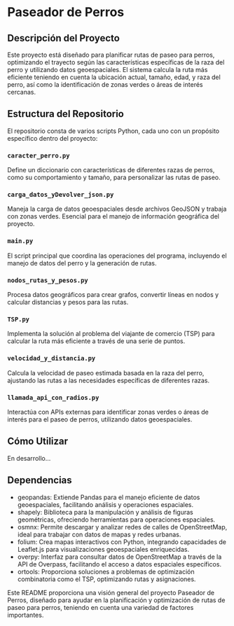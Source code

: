 # Paseador de Perros

## Descripción del Proyecto
Este proyecto está diseñado para planificar rutas de paseo para perros, optimizando el trayecto según las características específicas de la raza del perro y utilizando datos geoespaciales. El sistema calcula la ruta más eficiente teniendo en cuenta la ubicación actual, tamaño, edad, y raza del perro, así como la identificación de zonas verdes o áreas de interés cercanas.

## Estructura del Repositorio
El repositorio consta de varios scripts Python, cada uno con un propósito específico dentro del proyecto:

### `caracter_perro.py`
Define un diccionario con características de diferentes razas de perros, como su comportamiento y tamaño, para personalizar las rutas de paseo.

### `carga_datos_yDevolver_json.py`
Maneja la carga de datos geoespaciales desde archivos GeoJSON y trabaja con zonas verdes. Esencial para el manejo de información geográfica del proyecto.

### `main.py`
El script principal que coordina las operaciones del programa, incluyendo el manejo de datos del perro y la generación de rutas.

### `nodos_rutas_y_pesos.py`
Procesa datos geográficos para crear grafos, convertir líneas en nodos y calcular distancias y pesos para las rutas.

### `TSP.py`
Implementa la solución al problema del viajante de comercio (TSP) para calcular la ruta más eficiente a través de una serie de puntos.

### `velocidad_y_distancia.py`
Calcula la velocidad de paseo estimada basada en la raza del perro, ajustando las rutas a las necesidades específicas de diferentes razas.

### `llamada_api_con_radios.py`
Interactúa con APIs externas para identificar zonas verdes o áreas de interés para el paseo de perros, utilizando datos geoespaciales.

## Cómo Utilizar

En desarrollo...

## Dependencias

- geopandas: Extiende Pandas para el manejo eficiente de datos geoespaciales, facilitando análisis y operaciones espaciales.
- shapely: Biblioteca para la manipulación y análisis de figuras geométricas, ofreciendo herramientas para operaciones espaciales.
- osmnx: Permite descargar y analizar redes de calles de OpenStreetMap, ideal para trabajar con datos de mapas y redes urbanas.
- folium: Crea mapas interactivos con Python, integrando capacidades de Leaflet.js para visualizaciones geoespaciales enriquecidas.
- overpy: Interfaz para consultar datos de OpenStreetMap a través de la API de Overpass, facilitando el acceso a datos espaciales específicos.
- ortools: Proporciona soluciones a problemas de optimización combinatoria como el TSP, optimizando rutas y asignaciones.


Este README proporciona una visión general del proyecto Paseador de Perros, diseñado para ayudar en la planificación y optimización de rutas de paseo para perros, teniendo en cuenta una variedad de factores importantes.
